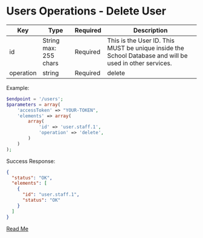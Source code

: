 
# Users Operations - Delete User

Key | Type | Required | Description
|-|-|-|-|
id | String max: 255 chars | Required | This is the User ID. This MUST be unique inside the School Database and will be used in other services.
operation | string | Required | delete

Example:

```php
$endpoint = '/users';
$parameters = array(
    'accessToken' => "YOUR-TOKEN",
    'elements' => array(
        array(
            'id' => 'user.staff.1',
            'operation' => 'delete', 
        )
    )
);
```

Success Response:

```json
{
  "status": "OK",
  "elements": [
    {
      "id": "user.staff.1",
      "status": "OK"
    }
  ]
}
```

[Read Me](readme.md)
